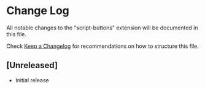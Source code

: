 # Change Log

All notable changes to the "script-buttons" extension will be documented in this file.

Check [Keep a Changelog](http://keepachangelog.com/) for recommendations on how to structure this file.

## [Unreleased]

- Initial release
